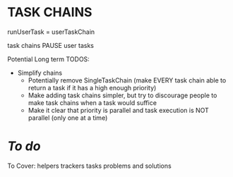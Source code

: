 # TASK CHAINS
runUserTask = userTaskChain

task chains PAUSE user tasks


Potential Long term TODOS:
- Simplify chains
  - Potentially remove SingleTaskChain (make EVERY task chain able to return a task if it has a high enough priority)
  - Make adding task chains simpler, but try to discourage people to make task chains when a task would suffice
  - Make it clear that priority is parallel and task execution is NOT parallel (only one at a time)

# *To do*

To Cover:
helpers
trackers
tasks
problems and solutions